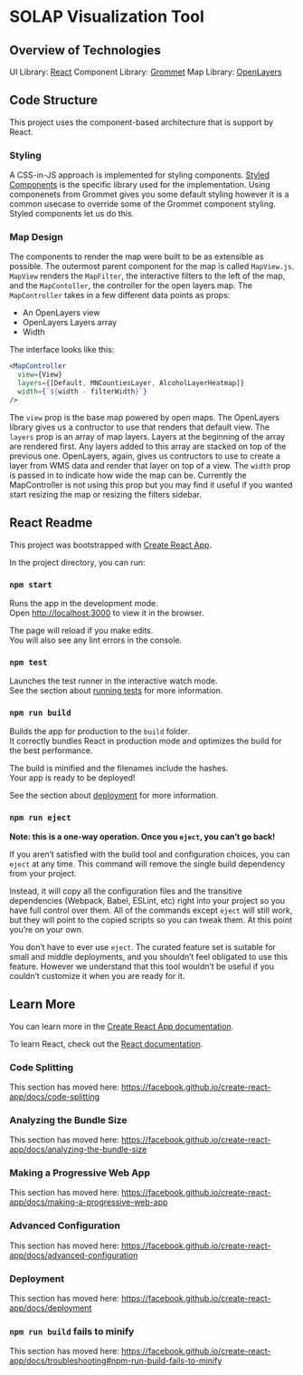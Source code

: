 # SOLAP Visualization Tool

## Overview of Technologies

UI Library: [React](https://reactjs.org/)
Component Library: [Grommet](https://v2.grommet.io/)
Map Library: [OpenLayers](https://openlayers.org/)

## Code Structure

This project uses the component-based architecture that is support by React.

### Styling

A CSS-in-JS approach is implemented for styling components. [Styled Components](https://www.styled-components.com/) is the specific library used for the implementation. Using componenets from Grommet gives you some default styling however it is a common usecase to override some of the Grommet component styling. Styled components let us do this.

### Map Design

The components to render the map were built to be as extensible as possible. The outermost parent component for the map is called `MapView.js`. `MapView` renders the `MapFilter`, the interactive filters to the left of the map, and the `MapContoller`, the controller for the open layers map.
The `MapController` takes in a few different data points as props:

- An OpenLayers view
- OpenLayers Layers array
- Width

The interface looks like this:

```jsx
<MapController
  view={View}
  layers={[Default, MNCountiesLayer, AlcoholLayerHeatmap]}
  width={`${width - filterWidth}`}
/>
```

The `view` prop is the base map powered by open maps. The OpenLayers library gives us a contructor to use that renders that default view.
The `layers` prop is an array of map layers. Layers at the beginning of the array are rendered first. Any layers added to this array are stacked on top of the previous one. OpenLayers, again, gives us contructors to use to create a layer from WMS data and render that layer on top of a view.
The `width` prop is passed in to indicate how wide the map can be. Currently the MapController is not using this prop but you may find it useful if you wanted start resizing the map or resizing the filters sidebar.

## React Readme

This project was bootstrapped with [Create React App](https://github.com/facebook/create-react-app).

In the project directory, you can run:

### `npm start`

Runs the app in the development mode.<br>
Open [http://localhost:3000](http://localhost:3000) to view it in the browser.

The page will reload if you make edits.<br>
You will also see any lint errors in the console.

### `npm test`

Launches the test runner in the interactive watch mode.<br>
See the section about [running tests](https://facebook.github.io/create-react-app/docs/running-tests) for more information.

### `npm run build`

Builds the app for production to the `build` folder.<br>
It correctly bundles React in production mode and optimizes the build for the best performance.

The build is minified and the filenames include the hashes.<br>
Your app is ready to be deployed!

See the section about [deployment](https://facebook.github.io/create-react-app/docs/deployment) for more information.

### `npm run eject`

**Note: this is a one-way operation. Once you `eject`, you can’t go back!**

If you aren’t satisfied with the build tool and configuration choices, you can `eject` at any time. This command will remove the single build dependency from your project.

Instead, it will copy all the configuration files and the transitive dependencies (Webpack, Babel, ESLint, etc) right into your project so you have full control over them. All of the commands except `eject` will still work, but they will point to the copied scripts so you can tweak them. At this point you’re on your own.

You don’t have to ever use `eject`. The curated feature set is suitable for small and middle deployments, and you shouldn’t feel obligated to use this feature. However we understand that this tool wouldn’t be useful if you couldn’t customize it when you are ready for it.

## Learn More

You can learn more in the [Create React App documentation](https://facebook.github.io/create-react-app/docs/getting-started).

To learn React, check out the [React documentation](https://reactjs.org/).

### Code Splitting

This section has moved here: https://facebook.github.io/create-react-app/docs/code-splitting

### Analyzing the Bundle Size

This section has moved here: https://facebook.github.io/create-react-app/docs/analyzing-the-bundle-size

### Making a Progressive Web App

This section has moved here: https://facebook.github.io/create-react-app/docs/making-a-progressive-web-app

### Advanced Configuration

This section has moved here: https://facebook.github.io/create-react-app/docs/advanced-configuration

### Deployment

This section has moved here: https://facebook.github.io/create-react-app/docs/deployment

### `npm run build` fails to minify

This section has moved here: https://facebook.github.io/create-react-app/docs/troubleshooting#npm-run-build-fails-to-minify
